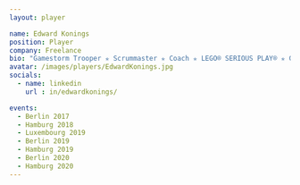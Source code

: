 ```yaml
---
layout: player

name: Edward Konings
position: Player
company: Freelance
bio: "Gamestorm Trooper ✯ Scrummaster ✯ Coach ✯ LEGO® SERIOUS PLAY® ✯ Gamification"
avatar: /images/players/EdwardKonings.jpg
socials:
  - name: linkedin
    url : in/edwardkonings/

events:
  - Berlin 2017
  - Hamburg 2018
  - Luxembourg 2019
  - Berlin 2019
  - Hamburg 2019
  - Berlin 2020
  - Hamburg 2020
---
```

